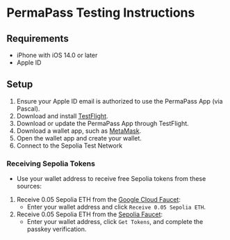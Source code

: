 # PermaPass Testing Instructions

## Requirements

- iPhone with iOS 14.0 or later
- Apple ID

## Setup

1. Ensure your Apple ID email is authorized to use the PermaPass App (via Pascal).
2. Download and install [TestFlight](https://apps.apple.com/us/app/testflight/id899247664).
3. Download or update the PermaPass App through TestFlight.
4. Download a wallet app, such as [MetaMask](https://apps.apple.com/us/app/metamask-blockchain-wallet/id1438144202).
5. Open the wallet app and create your wallet.
6. Connect to the Sepolia Test Network

### Receiving Sepolia Tokens

- Use your wallet address to receive free Sepolia tokens from these sources:

1. Receive 0.05 Sepolia ETH from the [Google Cloud Faucet](https://cloud.google.com/application/web3/faucet/ethereum/sepolia):
   - Enter your wallet address and click `Receive 0.05 Sepolia ETH`.
2. Receive 0.05 Sepolia ETH from the [Sepolia Faucet](https://www.sepoliafaucet.io/):
   - Enter your wallet address, click `Get Tokens`, and complete the passkey verification.
